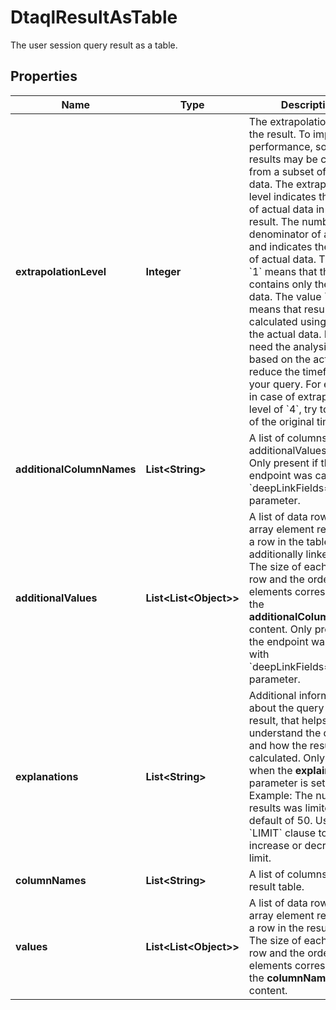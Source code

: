 

# DtaqlResultAsTable

The user session query result as a table.

## Properties

| Name | Type | Description | Notes |
|------------ | ------------- | ------------- | -------------|
|**extrapolationLevel** | **Integer** | The extrapolation level of the result.   To improve performance, some results may be calculated from a subset of actual data. The extrapolation level indicates the share of actual data in the result.   The number is the denominator of a fraction and indicates the amount of actual data. The value &#x60;1&#x60; means that the result contains only the actual data. The value &#x60;4&#x60; means that result is calculated using 1/4 of the actual data.   If you need the analysis to be based on the actual data, reduce the timeframe of your query. For example, in case of extrapolation level of &#x60;4&#x60;, try to use 1/4 of the original timeframe. |  [optional] |
|**additionalColumnNames** | **List&lt;String&gt;** | A list of columns in the additionalValues table.    Only present if the endpoint was called with &#x60;deepLinkFields&#x3D;true&#x60; parameter. |  [optional] |
|**additionalValues** | **List&lt;List&lt;Object&gt;&gt;** | A list of data rows.    Each array element represents a row in the table of additionally linked fields.   The size of each data row and the order of the elements correspond to the **additionalColumnNames** content.   Only present if the endpoint was called with &#x60;deepLinkFields&#x3D;true&#x60; parameter. |  [optional] |
|**explanations** | **List&lt;String&gt;** | Additional information about the query and the result, that helps to understand the query and how the result was calculated.   Only appears when the **explain** parameter is set to &#x60;true&#x60;.   Example: The number of results was limited to the default of 50. Use the &#x60;LIMIT&#x60; clause to increase or decrease this limit. |  [optional] |
|**columnNames** | **List&lt;String&gt;** | A list of columns in the result table. |  [optional] |
|**values** | **List&lt;List&lt;Object&gt;&gt;** | A list of data rows.    Each array element represents a row in the result table.   The size of each data row and the order of the elements correspond to the **columnNames** content. |  [optional] |




